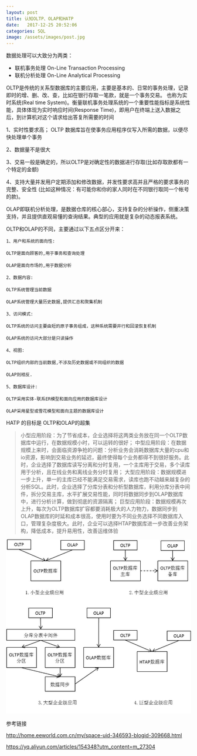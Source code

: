 ```yaml
---
layout: post
title: 认知OLTP、OLAP和HATP
date:   2017-12-25 20:52:06
categories: SQL
image: /assets/images/post.jpg
---
```


数据处理可以大致分为两类：

+ 联机事务处理 On-Line Transaction Processing
+ 联机分析处理 On-Line Analytical Processing

OLTP是传统的关系型数据库的主要应用，主要是基本的、日常的事务处理，记录即时的增、删、改、查，比如在银行存取一笔款，就是一个事务交易。
也称为实时系统(Real time System)。衡量联机事务处理系统的一个重要性能指标是系统性能，具体体现为实时响应时间(Response Time)，即用户在终端上送入数据之后，到计算机对这个请求给出答复所需要的时间

1、实时性要求高；
OLTP 数据库旨在使事务应用程序仅写入所需的数据，以便尽快处理单个事务

2、数据量不是很大

3、交易一般是确定的，所以OLTP是对确定性的数据进行存取(比如存取款都有一个特定的金额)

4、支持大量并发用户定期添加和修改数据，并发性要求高并且严格的要求事务的完整、安全性 (比如这种情况：有可能你和你的家人同时在不同银行取同一个帐号的款)。

OLAP即联机分析处理，是数据仓库的核心部心，支持复杂的分析操作，侧重决策支持，并且提供直观易懂的查询结果。典型的应用就是复杂的动态报表系统。

OLTP和OLAP的不同，主要通过以下五点区分开来：

```
1、用户和系统的面向性:

OLTP是面向顾客的,用于事务和查询处理

OLAP是面向市场的,用于数据分析

2、数据内容:

OLTP系统管理当前数据

OLAP系统管理大量历史数据,提供汇总和聚集机制

3、访问模式:

OLTP系统的访问主要由短的原子事务组成，这种系统需要并行和回滚恢复机制

OLAP系统的访问大部分是只读操作

4、视图:

OLTP组织内部的当前数据,不涉及历史数据或不同组织的数据

OLAP则相反.

5、数据库设计:

OLTP采用实体-联系ER模型和面向应用的数据库设计

OLAP采用星型或雪花模型和面向主题的数据库设计
```

HATP 的目标是 OLTP和OLAP的超集

>小型应用阶段：为了节省成本，企业选择将这两类业务放在同一个OLTP数据库中运行，在数据规模小时，可以运转的很好；
中型应用阶段：在数据规模上来时，会面临资源争抢的问题：分析业务会消耗数据库大量的cpu和io资源，影响到交易业务的延迟，最终使得每个业务都得不到很好服务。此时，企业选择了数据库读写分离和分时复用，一个主库用于交易，多个读库用于分析，且在线业务和离线业务分时复用；
大型应用阶段：数据规模进一步上升，单一的主库已经不能满足交易需求，读库也跑不动越来越复杂的分析SQL。此时，企业选择了分库分表和分析型数据库，利用分库分表中间件，拆分交易主库，水平扩展交易性能，同时将数据同步到OLAP数据库中，进行分析计算，做到彻底的资源隔离；
巨型应用阶段：数据规模再次上升，每次为OLTP数据库扩容都要消耗极大的人力物力，数据同步到OLAP数据库的时延和成本很高，使用时要为不同业务选择不同数据库入口，管理复杂度极大。此时，企业可以选择HTAP数据库进一步改善业务架构，降低成本，提升易用性，改善运维体验

![hatp]( /assets/images/20171225/hatp.jpg "HATP")

参考链接

http://home.eeworld.com.cn/my/space-uid-346593-blogid-309668.html

https://yq.aliyun.com/articles/154348?utm_content=m_27304
